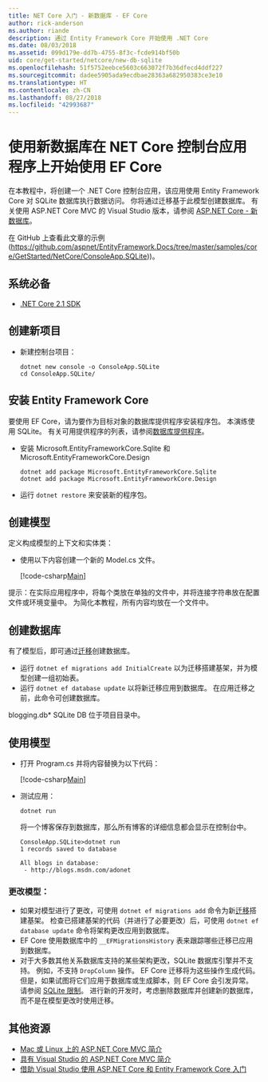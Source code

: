 ```yaml
---
title: NET Core 入门 - 新数据库 - EF Core
author: rick-anderson
ms.author: riande
description: 通过 Entity Framework Core 开始使用 .NET Core
ms.date: 08/03/2018
ms.assetid: 099d179e-dd7b-4755-8f3c-fcde914bf50b
uid: core/get-started/netcore/new-db-sqlite
ms.openlocfilehash: 51f5752eebce5603c663072f7b36dfecd4ddf227
ms.sourcegitcommit: dadee5905ada9ecdbae28363a682950383ce3e10
ms.translationtype: HT
ms.contentlocale: zh-CN
ms.lasthandoff: 08/27/2018
ms.locfileid: "42993687"
---
```

# <a name="getting-started-with-ef-core-on-net-core-console-app-with-a-new-database"></a>使用新数据库在 NET Core 控制台应用程序上开始使用 EF Core

在本教程中，将创建一个 .NET Core 控制台应用，该应用使用 Entity Framework Core 对 SQLite 数据库执行数据访问。 你将通过迁移基于此模型创建数据库。 有关使用 ASP.NET Core MVC 的 Visual Studio 版本，请参阅 [ASP.NET Core - 新数据库](xref:core/get-started/aspnetcore/new-db)。

在 GitHub 上查看此文章的示例 (https://github.com/aspnet/EntityFramework.Docs/tree/master/samples/core/GetStarted/NetCore/ConsoleApp.SQLite))。

## <a name="prerequisites"></a>系统必备

* [.NET Core 2.1 SDK](https://www.microsoft.com/net/core)

## <a name="create-a-new-project"></a>创建新项目

* 新建控制台项目：

  ``` Console
  dotnet new console -o ConsoleApp.SQLite
  cd ConsoleApp.SQLite/
  ```

## <a name="install-entity-framework-core"></a>安装 Entity Framework Core

要使用 EF Core，请为要作为目标对象的数据库提供程序安装程序包。 本演练使用 SQLite。 有关可用提供程序的列表，请参阅[数据库提供程序](../../providers/index.md)。

* 安装 Microsoft.EntityFrameworkCore.Sqlite 和 Microsoft.EntityFrameworkCore.Design

  ```Console
  dotnet add package Microsoft.EntityFrameworkCore.Sqlite
  dotnet add package Microsoft.EntityFrameworkCore.Design
  ```

* 运行 `dotnet restore` 来安装新的程序包。

## <a name="create-the-model"></a>创建模型

定义构成模型的上下文和实体类：

* 使用以下内容创建一个新的 Model.cs 文件。

  [!code-csharp[Main](../../../../samples/core/GetStarted/NetCore/ConsoleApp.SQLite/Model.cs)]

提示：在实际应用程序中，将每个类放在单独的文件中，并将连接字符串放在配置文件或环境变量中。 为简化本教程，所有内容均放在一个文件中。

## <a name="create-the-database"></a>创建数据库

有了模型后，即可通过[迁移](https://docs.microsoft.com/aspnet/core/data/ef-mvc/migrations#introduction-to-migrations)创建数据库。

* 运行 `dotnet ef migrations add InitialCreate` 以为迁移搭建基架，并为模型创建一组初始表。
* 运行 `dotnet ef database update` 以将新迁移应用到数据库。 在应用迁移之前，此命令可创建数据库。

blogging.db* SQLite DB 位于项目目录中。

## <a name="use-the-model"></a>使用模型

* 打开 Program.cs 并将内容替换为以下代码：

  [!code-csharp[Main](../../../../samples/core/GetStarted/NetCore/ConsoleApp.SQLite/Program.cs)]

* 测试应用：

  `dotnet run`

  将一个博客保存到数据库，那么所有博客的详细信息都会显示在控制台中。

  ```Console
  ConsoleApp.SQLite>dotnet run
  1 records saved to database

  All blogs in database:
   - http://blogs.msdn.com/adonet
  ```

### <a name="changing-the-model"></a>更改模型：

- 如果对模型进行了更改，可使用 `dotnet ef migrations add` 命令为新[迁移](https://docs.microsoft.com/aspnet/core/data/ef-mvc/migrations#introduction-to-migrations)搭建基架。 检查已搭建基架的代码（并进行了必要更改）后，可使用 `dotnet ef database update` 命令将架构更改应用到数据库。
- EF Core 使用数据库中的 `__EFMigrationsHistory` 表来跟踪哪些迁移已应用到数据库。
- 对于大多数其他关系数据库支持的某些架构更改，SQLite 数据库引擎并不支持。 例如，不支持 `DropColumn` 操作。 EF Core 迁移将为这些操作生成代码。 但是，如果试图将它们应用于数据库或生成脚本，则 EF Core 会引发异常。 请参阅 [SQLite 限制](../../providers/sqlite/limitations.md)。 进行新的开发时，考虑删除数据库并创建新的数据库，而不是在模型更改时使用迁移。

## <a name="additional-resources"></a>其他资源

* [Mac 或 Linux 上的 ASP.NET Core MVC 简介](https://docs.microsoft.com/aspnet/core/tutorials/first-mvc-app-xplat/index)
* [具有 Visual Studio 的 ASP.NET Core MVC 简介](https://docs.microsoft.com/aspnet/core/tutorials/first-mvc-app/index)
* [借助 Visual Studio 使用 ASP.NET Core 和 Entity Framework Core 入门](https://docs.microsoft.com/aspnet/core/data/ef-mvc/index)
